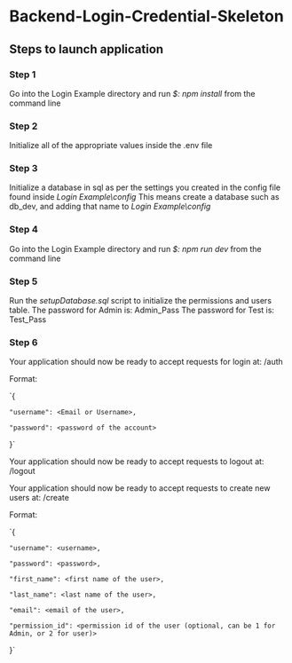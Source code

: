 # Backend-Login-Credential-Skeleton

## Steps to launch application

### Step 1
Go into the Login Example directory and run *$: npm install* from the command line

### Step 2
Initialize all of the appropriate values inside the .env file

### Step 3
Initialize a database in sql as per the settings you created in the config file found inside *Login Example\config*
This means create a database such as db_dev, and adding that name to *Login Example\config*

### Step 4
Go into the Login Example directory and run *$: npm run dev* from the command line

### Step 5
Run the *setupDatabase.sql* script to initialize the permissions and users table.
The password for Admin is: Admin_Pass
The password for Test is: Test_Pass

### Step 6
Your application should now be ready to accept requests for login at: /auth <post request>
  
  Format:
  
  `{
  
    "username": <Email or Username>,
    
    "password": <password of the account>
    
  }`
  
Your application should now be ready to accept requests to logout at: /logout <get request>
  
Your application should now be ready to accept requests to create new users at: /create <post request>
  
  Format:
  
  `{
  
    "username": <username>,
    
    "password": <password>,
    
    "first_name": <first name of the user>,
    
    "last_name": <last name of the user>,
    
    "email": <email of the user>,
    
    "permission_id": <permission id of the user (optional, can be 1 for Admin, or 2 for user)>
    
  }`
